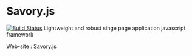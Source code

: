 # Savory.js
[![Build Status](https://travis-ci.org/mushtat/savory.js.svg?branch=development)](https://travis-ci.org/mushtat/savory.js)
Lightweight and robust singe page application javascript framework

Web-site : [Savory.js](http://savoryjs.com)